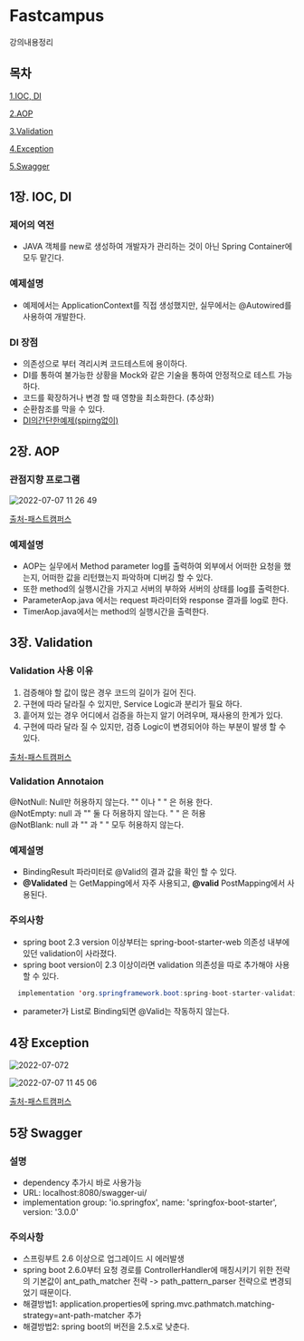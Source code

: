 # Fastcampus
강의내용정리

## 목차 ##

[1.IOC, DI](#1장-IOC-DI)

[2.AOP](#2장-AOP)

[3.Validation](#3장-Validation)

[4.Exception](#4장-Exception)

[5.Swagger](#5장-Swagger)

## 1장. IOC, DI ##

### 제어의 역전 ###
* JAVA 객체를 new로 생성하여 개발자가 관리하는 것이 아닌 Spring Container에 모두 맡긴다.

### 예제설명 ###
* 예제에서는 ApplicationContext를 직접 생성했지만, 실무에서는 @Autowired를 사용하여 개발한다.

### DI 장점 ###
- 의존성으로 부터 격리시켜 코드테스트에 용이하다.
- DI를 통하여 불가능한 상황을 Mock와 같은 기술을 통하여 안정적으로 테스트 가능하다.
- 코드를 확장하거나 변경 할 때 영향을 최소화한다. (추상화)
- 순환참조를 막을 수 있다.
- [DI의간단한예제(spirng없이)](https://github.com/orange601/SpringBoot/tree/main/DI%EC%9D%98%EA%B0%84%EB%8B%A8%ED%95%9C%EC%98%88%EC%A0%9C(spirng%EC%97%86%EC%9D%B4))



## 2장. AOP ##

### 관점지향 프로그램 ###
![2022-07-07 11 26 49](https://user-images.githubusercontent.com/24876345/177677400-74a91bfb-655f-4a1e-bd8d-c56aabf0bc46.png)

[출처-패스트캠퍼스](https://github.com/steve-developer/fastcampus-springboot-introduction/blob/master/05.%20Spring%20%EC%A1%B0%EA%B8%88%20%EB%8D%94%20%EB%93%A4%EC%97%AC%EB%8B%A4%EB%B3%B4%EA%B8%B0/%EA%B0%95%EC%9D%98%EC%9E%90%EB%A3%8C/03.%20AOP/03.%20AOP.pdf)

### 예제설명 ###
* AOP는 실무에서 Method parameter log를 출력하여 외부에서 어떠한 요청을 했는지, 어떠한 값을 리턴했는지 파악하며 디버깅 할 수 있다.
* 또한 method의 실행시간을 가지고 서버의 부하와 서버의 상태를 log를 출력한다. 
* ParameterAop.java 에서는 request 파라미터와 response 결과를 log로 한다.
* TimerAop.java에서는 method의 실행시간을 출력한다.


## 3장. Validation ##

### Validation 사용 이유 ###
1. 검증해야 할 값이 많은 경우 코드의 길이가 길어 진다.
2. 구현에 따라 달라질 수 있지만, Service Logic과 분리가 필요 하다.
3. 흩어져 있는 경우 어디에서 검증을 하는지 알기 어려우며, 재사용의 한계가 있다.
4. 구현에 따라 달라 질 수 있지만, 검증 Logic이 변경되어야 하는 부분이 발생 할 수 있다.

[출처-패스트캠퍼스](https://github.com/steve-developer/fastcampus-springboot-introduction/blob/master/06.%20%EC%8A%A4%ED%94%84%EB%A7%81%EC%9D%98%20%EA%B8%B0%EB%8A%A5%EC%9D%84%20%ED%99%9C%EC%9A%A9%ED%95%B4%EB%B3%B4%EC%9E%90/%EA%B0%95%EC%9D%98%EC%9E%90%EB%A3%8C/01.%20Spring%20Boot%20Validation/01.%20Spring%20Boot%20Validation.pdf)

### Validation Annotaion ###
@NotNull: Null만 허용하지 않는다. "" 이나 " " 은 허용 한다.   
@NotEmpty: null 과 "" 둘 다 허용하지 않는다. " " 은 허용   
@NotBlank: null 과 "" 과 " " 모두 허용하지 않는다.

### 예제설명 ###
* BindingResult 파라미터로 @Valid의 결과 값을 확인 할 수 있다.
* **@Validated** 는 GetMapping에서 자주 사용되고, **@valid** PostMapping에서  사용된다. 

### 주의사항 ###
* spring boot 2.3 version 이상부터는 spring-boot-starter-web 의존성 내부에 있던 validation이 사라졌다.
* spring boot version이 2.3 이상이라면 validation 의존성을 따로 추가해야 사용할 수 있다.
````java
  implementation 'org.springframework.boot:spring-boot-starter-validation'
````
* parameter가 List로 Binding되면 @Valid는 작동하지 않는다.


## 4장 Exception ##
![2022-07-072](https://user-images.githubusercontent.com/24876345/177679376-5ddf97ad-88f7-4b4d-8118-1427b5bb0cf1.png)

![2022-07-07 11 45 06](https://user-images.githubusercontent.com/24876345/177679354-87256f5c-dfb3-43fa-8d43-766898c0d7e0.png)

[출처-패스트캠퍼스](https://github.com/steve-developer/fastcampus-springboot-introduction/blob/master/06.%20%EC%8A%A4%ED%94%84%EB%A7%81%EC%9D%98%20%EA%B8%B0%EB%8A%A5%EC%9D%84%20%ED%99%9C%EC%9A%A9%ED%95%B4%EB%B3%B4%EC%9E%90/%EA%B0%95%EC%9D%98%EC%9E%90%EB%A3%8C/04.%20Spring%20Boot%20Exception%20%EC%B2%98%EB%A6%AC/04.%20Spring%20Boot%20Exception%20%EC%B2%98%EB%A6%AC.pdf)


## 5장 Swagger ##

### 설명 ###
* dependency 추가시 바로 사용가능
* URL: localhost:8080/swagger-ui/ 
* implementation group: 'io.springfox', name: 'springfox-boot-starter', version: '3.0.0'

### 주의사항 ###
* 스프링부트 2.6 이상으로 업그레이드 시 에러발생
* spring boot 2.6.0부터 요청 경로를 ControllerHandler에 매칭시키기 위한 전략의 기본값이 ant_path_matcher 전략 -> path_pattern_parser 전략으로 변경되었기 때문이다.
* 해결방법1: application.properties에 spring.mvc.pathmatch.matching-strategy=ant-path-matcher 추가
* 해결방법2: spring boot의 버전을 2.5.x로 낮춘다.

